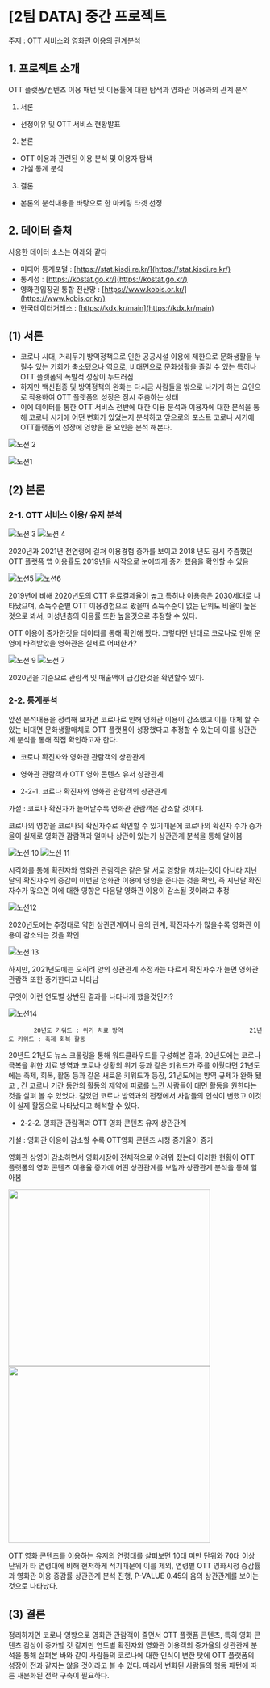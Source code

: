 # [2팀 DATA] 중간 프로젝트

주제 : OTT 서비스와 영화관 이용의 관계분석

## 1. 프로젝트 소개

OTT 플랫폼/컨텐츠 이용 패턴 및 이용률에 대한 탐색과 영화관 이용과의 관계 분석

1) 서론

- 선정이유 및 OTT 서비스 현황발표

2) 본론

- OTT 이용과 관련된 이용 분석 및 이용자 탐색
- 가설 통계 분석

3) 결론

- 본론의 분석내용을 바탕으로 한 마케팅 타겟 선정

## 2. 데이터 출처

사용한 데이터 소스는 아래와 같다

- 미디어 통계포털 : [https://stat.kisdi.re.kr/](https://stat.kisdi.re.kr/)
- 통계청 : [https://kostat.go.kr/](https://kostat.go.kr/)
- 영화관입장권 통합 전산망 : [https://www.kobis.or.kr/](https://www.kobis.or.kr/)
- 한국데이터거래소 : [https://kdx.kr/main](https://kdx.kr/main)

## (1) 서론

- 코로나 시대, 거리두기 방역정책으로 인한 공공시설 이용에 제한으로 문화생활을 누릴수 있는 기회가  축소됐으나 역으로, 비대면으로 문화생활을 즐길 수 있는 특히나 OTT 플랫폼의 폭발적 성장이 두드러짐
- 하지만 백신접종 및 방역정책의 완화는 다시금 사람들을 밖으로 나가게 하는 요인으로 작용하여 OTT 플랫폼의 성장은 잠시 주춤하는 상태
- 이에 데이터를 통한 OTT 서비스 전반에 대한 이용 분석과 이용자에 대한 분석을 통해 코로나 시기에 어떤 변화가 있었는지 분석하고 앞으로의 포스트 코로나 시기에  OTT플랫폼의 성장에 영향을 줄 요인을 분석 해본다.
    
    
![노션 2](https://user-images.githubusercontent.com/37919866/204969430-50ef280c-5104-4f65-94f6-47e043f97393.png)    

![노션1](https://user-images.githubusercontent.com/37919866/204973494-149d6324-54c5-4a11-a842-bb24b377ca6c.png)

## (2) 본론

### 2-1. OTT 서비스 이용/ 유저 분석

![노션 3](https://user-images.githubusercontent.com/37919866/204973581-ea4f4981-1834-409b-b64d-eaa1fdf6b00e.png)
![노션 4](https://user-images.githubusercontent.com/37919866/204973587-aa00f27a-2b2c-4b63-9067-43db3e90ac4c.png)

2020년과 2021년 전연령에 걸쳐 이용경험 증가를 보이고 2018 년도 잠시 주춤했던 OTT 플랫폼 앱 이용률도 2019년을 시작으로 눈에띄게 증가 했음을 확인할 수 있음

![노션5](https://user-images.githubusercontent.com/37919866/204973653-7930a173-c7a3-445e-a000-d564d316544d.png)
![노션6](https://user-images.githubusercontent.com/37919866/204973661-bc33bc89-816d-48af-aa82-c7a690eea961.png)

2019년에 비해 2020년도의 OTT 유료결제율이 높고 특히나 이용층은 2030세대로 나타났으며, 소득수준별 OTT 이용경험으로 봤을때 소득수준이 없는 단위도 비율이 높은것으로 봐서, 미성년층의 이용률 또한 높을것으로 추정할 수 있다.

OTT 이용이 증가한것을 데이터를 통해 확인해 봤다. 그렇다면 반대로 코로나로 인해 운영에 타격받았을 영화관은 실제로 어떠한가?

![노션 9](https://user-images.githubusercontent.com/37919866/204973700-d304f8cb-ad74-4c97-8e09-e1db1e872a5a.png)
![노션 7](https://user-images.githubusercontent.com/37919866/204973712-fc758288-970e-4e91-bbff-2bfa355f71fc.png)


2020년을 기준으로 관람객 및 매출액이 급감한것을 확인할수 있다. 

### 2-2. 통계분석

앞선 분석내용을 정리해 보자면 코로나로 인해 영화관 이용이 감소했고 이를 대체 할 수 있는 비대면 문화생활매체로 OTT 플랫폼이 성장했다고 추정할 수 있는데 이를 상관관계 분석을 통해 직접 확인하고자 한다.

- 코로나 확진자와 영화관 관람객의 상관관계
- 영화관 관람객과 OTT 영화 콘텐츠 유저 상관관계

- 2-2-1. 코로나 확진자와 영화관 관람객의 상관관계

가설 : 코로나 확진자가 늘어날수록 영화관 관람객은 감소할 것이다.

코로나의 영향을 코로나의 확진자수로 확인할 수 있기때문에 코로나의 확진자 수가 증가율이 실제로 영화관 괌람객과 얼마나 상관이 있는가 상관관계 분석을 통해 알아봄

![노션 10](https://user-images.githubusercontent.com/37919866/204973753-2c9e1d3e-12c9-48ef-aaff-c4901064b816.png)
![노션 11](https://user-images.githubusercontent.com/37919866/204973761-297c22a4-3e4f-4d83-8d31-6dbef0c03ae8.png)

시각화를 통해 확진자와 영화관 관람객은 같은 달 서로 영향을 끼치는것이 아니라 지난달의 확진자수의 증감이 이번달 영화관 이용에 영향을 준다는 것을 확인, 즉 지난달 확진자수가 많으면 이에 대한 영향은 다음달 영화관 이용이 감소될 것이라고 추정 

![노션12](https://user-images.githubusercontent.com/37919866/204973797-42161e84-f2ed-43ab-b7cc-f22e80109eaf.png)


2020년도에는 추정대로 약한 상관관계이나 음의 관계, 확진자수가 많을수록 영화관 이용이 감소되는 것을 확인


![노션 13](https://user-images.githubusercontent.com/37919866/204973806-318d5adc-54e7-4bbc-8bbb-9ba6eafe46c2.png)

하지만, 2021년도에는 오히려 양의 상관관계 추정과는 다르게 확진자수가 늘면 영화관 관람객 또한 증가한다고 나타남

무엇이 이런 연도별 상반된 결과를 나타나게 했을것인가?

![노션14](https://user-images.githubusercontent.com/37919866/204973813-448b3f90-257c-489f-ac8d-6b7a9fc71176.png)


           20년도 키워드 : 위기 치료 방역                                   21년도 키워드 : 축제 회복 활동

20년도 21년도 뉴스 크롤링을 통해 워드클라우드를 구성해본 결과, 20년도에는 코로나 극복을 위한 치료 방역과 코로나 상황의 위기 등과 같은 키워드가 주를 이뤘다면 21년도에는 축제, 회복, 활동 등과 같은 새로운 키워드가 등장, 21년도에는 방역 규제가 완화 됐고 , 긴 코로나 기간 동안의 활동의 제약에 피로를 느낀 사람들이 대면 활동을 원한다는 것을 살펴 볼 수 있었다. 길었던 코로나 방역과의 전쟁에서 사람들의 인식이 변했고 이것이 실제 활동으로 나타났다고 해석할 수 있다. 

- 2-2-2. 영화관 관람객과 OTT 영화 콘텐츠 유저 상관관계

가설 : 영화관 이용이 감소할 수록 OTT영화 콘텐츠 시청 증가율이 증가   

영화관 상영이 감소하면서 영화시장이 전체적으로 어려워 졌는데 이러한 현황이 OTT 플랫폼의 영화 콘텐츠 이용율 증가에 어떤 상관관계를 보일까 상관관계 분석을 통해 알아봄


<img src="https://user-images.githubusercontent.com/37919866/204973981-bc72fb0c-0870-4d52-a7ed-6c538ec83709.png"  width="400" height="350">  <img src="https://user-images.githubusercontent.com/37919866/204973933-723afcc0-3bbd-495d-9908-a61ba22d2bef.png"  width="400" height="350">

OTT 영화 콘텐츠를 이용하는 유저의 연령대를 살펴보면 10대 미만 단위와 70대 이상 단위가 타 연령대에 비해 현저하게 적기때문에 이를 제외, 연령별 OTT 영화시청 증감률과 영화관 이용 증감률 상관관계 분석 진행, P-VALUE 0.45의 음의 상관관계를 보이는 것으로 나타났다.

## (3) 결론

정리하자면 코로나 영향으로 영화관 관람객이 줄면서 OTT 플랫폼 콘텐츠, 특히 영화 콘텐츠 감상이 증가할 것 같지만 연도별 확진자와 영화관 이용객의 증가율의 상관관계 분석을 통해 살펴본 바와 같이 사람들의 코로나에 대한 인식이 변한 탓에  OTT 플랫폼의 성장이 전과 같지는 않을 것이라고 볼 수 있다. 따라서 변화된 사람들의 행동 패턴에 따른 새분화된 전략 구축이 필요하다.
